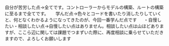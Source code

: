 自分が苦労した点→全てです。コントローラーからモデルの構築、ルートの構築に至るまで全てです。
　
学んだ点→色々とコードを書いたり消したりしていくと、何となくわかるようになってきたのが、今回一番学んだ点です
　
・自慢したい・相談したい点→自慢したい点はありません。相談したい点は山ほどありますが、ここら辺に関しては課題でつまずいた際に、再度相談に乗らせていただきますので、よろしくお願いします

